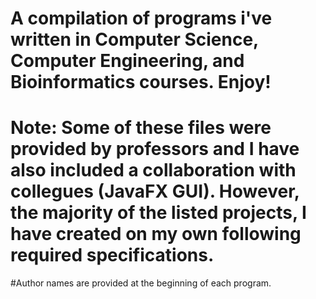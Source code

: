 # A compilation of programs i've written in Computer Science, Computer Engineering, and Bioinformatics courses. Enjoy!


# Note: Some of these files were provided by professors and I have also included a collaboration with collegues (JavaFX GUI). However, the majority of the listed projects, I have created on my own following required specifications. 
#Author names are provided at the beginning of each program. 
